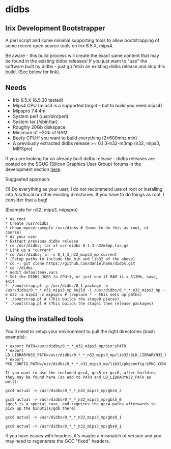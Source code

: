 # didbs

## Irix Development Bootstrapper

A perl script and some minimal supporting tools to allow bootstrapping of some recent open source tools on Irix 6.5.X, mips4.

Be aware - this build process will create the exact same content that may be found in the existing didbs releases! If you just want to "use" the software built by didbs - just go fetch an existing didbs release and skip this build. (See below for link).

## Needs

* Irix 6.5.X (6.5.30 tested)
* Mips4 CPU (mips3 is a supported _target_ - but to build you need mips4)
* Mipspro 7.4.4m
* System perl (/usr/bin/perl)
* System tar (/sbin/tar)
* Roughly 20Gb diskspace
* Minimum of ~2Gb of RAM
* Beefy CPU if you want to build everything (2*600mhz min)
* A previously extracted didbs release >= 0.1.3-n32-m3mp (n32, mips3, MIPSpro)

If you are looking for an already built didbs release - didbs releases are posted on the SGUG (Silicon Graphics User Group) forums in the development section [here](https://forums.sgi.sh/).

Suggested approach:

(1) Do everything as your user, I do not recommend use of root or installing into /usr/local or other existing directories. If you have to do things as root, I consider that a bug!

(Example for n32, mips3, mipspro)
```
* As root
* Create /usr/didbs
* chown myuser:people /usr/didbs # (have to do this as root, of course)
* As your user
* Extract previous didbs release
* cd /usr/didbs; tar xf usr-didbs-0.1.3-n32m3mp.tar.gz
* Link up a "current"
* cd /usr/didbs; ln -s 0_1_3_n32_mips3_mp current
* (Setup paths to include the bin and lib32 of the above)
* cd ~; git clone https://github.com/danielhams/didbs.git
* cd ~/didbs
* nedit defaultenv.vars
* Set the DIDBS_JOBS to CPU+1, or just one if RAM is < 512Mb, save, exit
* ./bootstrap.pl -p /usr/didbs/0_1_package -b /usr/didbs/0_*_*_n32_mips3_mp_build -i /usr/didbs/0_*_*_n32_mips3_mp -e n32 -a mips3 -c mipspro # (replace * - this sets up paths)
* ./bootstrap.pl # (This builds the stage0 pieces)
* ./bootstrap.pl # (This builds the stage1 then release packages)
```

## Using the installed tools

You'll need to setup your environment to pull the right directories (bash example):

```
* export PATH=/usr/didbs/0_*_*_n32_mips3_mp/bin:$PATH
* export LD_LIBRARYN32_PATH=/usr/didbs/0_*_*_n32_mips3_mp/lib32:$LD_LIBRARYN32_PATH
* export PKG_CONFIG_PATH=/usr/didbs/0_*_*_n32_mips3_mp/lib32/pkgconfig:$PKG_CONFIG_PATH

If you want to use the included gcc4, gcc5 or gcc8, after building they may be found here (so add to PATH and LD_LIBRARYN32_PATH as well):

gcc4 actual -> /usr/didbs/0_*_*_n32_mips3_mp/gbs4_2

gcc5 actual -> /usr/didbs/0_*_*_n32_mips3_mp/gbs5_0
(gcc5 is a special case, and requires the gcc4 paths afterwards to pick up the binutils/gdb there)

gcc8 actual -> /usr/didbs/0_*_*_n32_mips3_mp/gbs8_1

gcc9 actual -> /usr/didbs/0_*_*_n32_mips3_mp/gbs9_1
```

If you have issues with headers, it's maybe a mismatch of version and you may need to regenerate the GCC "fixed" headers.